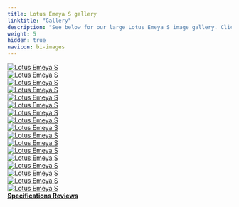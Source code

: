 ```yaml
---
title: Lotus Emeya S gallery
linktitle: "Gallery"
description: "See below for our large Lotus Emeya S image gallery. Click pictures for high-resolution versions."
weight: 5
hidden: true
navicon: bi-images
---
```

<!-- markdownlint-disable MD033 -->
<div class="row" id ="my-gallery">
	<div class="pswp-grid-item col-6 col-md-4">
		<a href="https://media.evkx.net/multimedia/models/lotus/emeya/emeya_s/dynamic _1.jpg"
data-pswp-src="https://media.evkx.net/multimedia/models/lotus/emeya/emeya_s/dynamic _1.jpg"
data-pswp-width="3000"
data-pswp-height="1687" 
target="_blank">
			<img src="https://media.evkx.net/multimedia/models/lotus/emeya/emeya_s/dynamic _1_xst.jpg" alt="Lotus Emeya S" class="img-fluid " />
		</a>
	</div>
	<div class="pswp-grid-item col-6 col-md-4">
		<a href="https://media.evkx.net/multimedia/models/lotus/emeya/emeya_s/dynamic_2.jpg"
data-pswp-src="https://media.evkx.net/multimedia/models/lotus/emeya/emeya_s/dynamic_2.jpg"
data-pswp-width="3000"
data-pswp-height="2000" 
target="_blank">
			<img src="https://media.evkx.net/multimedia/models/lotus/emeya/emeya_s/dynamic_2_xst.jpg" alt="Lotus Emeya S" class="img-fluid " />
		</a>
	</div>
	<div class="pswp-grid-item col-6 col-md-4">
		<a href="https://media.evkx.net/multimedia/models/lotus/emeya/emeya_s/exterior_1.jpg"
data-pswp-src="https://media.evkx.net/multimedia/models/lotus/emeya/emeya_s/exterior_1.jpg"
data-pswp-width="3000"
data-pswp-height="1687" 
target="_blank">
			<img src="https://media.evkx.net/multimedia/models/lotus/emeya/emeya_s/exterior_1_xst.jpg" alt="Lotus Emeya S" class="img-fluid " />
		</a>
	</div>
	<div class="pswp-grid-item col-6 col-md-4">
		<a href="https://media.evkx.net/multimedia/models/lotus/emeya/emeya_s/exterior_2.jpg"
data-pswp-src="https://media.evkx.net/multimedia/models/lotus/emeya/emeya_s/exterior_2.jpg"
data-pswp-width="3000"
data-pswp-height="1687" 
target="_blank">
			<img src="https://media.evkx.net/multimedia/models/lotus/emeya/emeya_s/exterior_2_xst.jpg" alt="Lotus Emeya S" class="img-fluid " />
		</a>
	</div>
	<div class="pswp-grid-item col-6 col-md-4">
		<a href="https://media.evkx.net/multimedia/models/lotus/emeya/emeya_s/exterior_3.jpg"
data-pswp-src="https://media.evkx.net/multimedia/models/lotus/emeya/emeya_s/exterior_3.jpg"
data-pswp-width="3000"
data-pswp-height="1687" 
target="_blank">
			<img src="https://media.evkx.net/multimedia/models/lotus/emeya/emeya_s/exterior_3_xst.jpg" alt="Lotus Emeya S" class="img-fluid " />
		</a>
	</div>
	<div class="pswp-grid-item col-6 col-md-4">
		<a href="https://media.evkx.net/multimedia/models/lotus/emeya/emeya_s/exterior_4.png"
data-pswp-src="https://media.evkx.net/multimedia/models/lotus/emeya/emeya_s/exterior_4.png"
data-pswp-width="3000"
data-pswp-height="1285" 
target="_blank">
			<img src="https://media.evkx.net/multimedia/models/lotus/emeya/emeya_s/exterior_4_xst.png" alt="Lotus Emeya S" class="img-fluid " />
		</a>
	</div>
	<div class="pswp-grid-item col-6 col-md-4">
		<a href="https://media.evkx.net/multimedia/models/lotus/emeya/emeya_s/frontseats_1.jpg"
data-pswp-src="https://media.evkx.net/multimedia/models/lotus/emeya/emeya_s/frontseats_1.jpg"
data-pswp-width="3000"
data-pswp-height="1687" 
target="_blank">
			<img src="https://media.evkx.net/multimedia/models/lotus/emeya/emeya_s/frontseats_1_xst.jpg" alt="Lotus Emeya S" class="img-fluid " />
		</a>
	</div>
	<div class="pswp-grid-item col-6 col-md-4">
		<a href="https://media.evkx.net/multimedia/models/lotus/emeya/emeya_s/interior_1.jpg"
data-pswp-src="https://media.evkx.net/multimedia/models/lotus/emeya/emeya_s/interior_1.jpg"
data-pswp-width="3000"
data-pswp-height="1687" 
target="_blank">
			<img src="https://media.evkx.net/multimedia/models/lotus/emeya/emeya_s/interior_1_xst.jpg" alt="Lotus Emeya S" class="img-fluid " />
		</a>
	</div>
	<div class="pswp-grid-item col-6 col-md-4">
		<a href="https://media.evkx.net/multimedia/models/lotus/emeya/emeya_s/interior_2.jpg"
data-pswp-src="https://media.evkx.net/multimedia/models/lotus/emeya/emeya_s/interior_2.jpg"
data-pswp-width="3000"
data-pswp-height="1687" 
target="_blank">
			<img src="https://media.evkx.net/multimedia/models/lotus/emeya/emeya_s/interior_2_xst.jpg" alt="Lotus Emeya S" class="img-fluid " />
		</a>
	</div>
	<div class="pswp-grid-item col-6 col-md-4">
		<a href="https://media.evkx.net/multimedia/models/lotus/emeya/emeya_s/interior_3.jpg"
data-pswp-src="https://media.evkx.net/multimedia/models/lotus/emeya/emeya_s/interior_3.jpg"
data-pswp-width="3000"
data-pswp-height="2407" 
target="_blank">
			<img src="https://media.evkx.net/multimedia/models/lotus/emeya/emeya_s/interior_3_xst.jpg" alt="Lotus Emeya S" class="img-fluid " />
		</a>
	</div>
	<div class="pswp-grid-item col-6 col-md-4">
		<a href="https://media.evkx.net/multimedia/models/lotus/emeya/emeya_s/main_1.jpg"
data-pswp-src="https://media.evkx.net/multimedia/models/lotus/emeya/emeya_s/main_1.jpg"
data-pswp-width="3000"
data-pswp-height="1687" 
target="_blank">
			<img src="https://media.evkx.net/multimedia/models/lotus/emeya/emeya_s/main_1_xst.jpg" alt="Lotus Emeya S" class="img-fluid " />
		</a>
	</div>
	<div class="pswp-grid-item col-6 col-md-4">
		<a href="https://media.evkx.net/multimedia/models/lotus/emeya/emeya_s/rearlights_1.jpg"
data-pswp-src="https://media.evkx.net/multimedia/models/lotus/emeya/emeya_s/rearlights_1.jpg"
data-pswp-width="3000"
data-pswp-height="1642" 
target="_blank">
			<img src="https://media.evkx.net/multimedia/models/lotus/emeya/emeya_s/rearlights_1_xst.jpg" alt="Lotus Emeya S" class="img-fluid " />
		</a>
	</div>
	<div class="pswp-grid-item col-6 col-md-4">
		<a href="https://media.evkx.net/multimedia/models/lotus/emeya/emeya_s/rearlights_2.jpg"
data-pswp-src="https://media.evkx.net/multimedia/models/lotus/emeya/emeya_s/rearlights_2.jpg"
data-pswp-width="3000"
data-pswp-height="1287" 
target="_blank">
			<img src="https://media.evkx.net/multimedia/models/lotus/emeya/emeya_s/rearlights_2_xst.jpg" alt="Lotus Emeya S" class="img-fluid " />
		</a>
	</div>
	<div class="pswp-grid-item col-6 col-md-4">
		<a href="https://media.evkx.net/multimedia/models/lotus/emeya/emeya_s/screens_1.jpg"
data-pswp-src="https://media.evkx.net/multimedia/models/lotus/emeya/emeya_s/screens_1.jpg"
data-pswp-width="3000"
data-pswp-height="1285" 
target="_blank">
			<img src="https://media.evkx.net/multimedia/models/lotus/emeya/emeya_s/screens_1_xst.jpg" alt="Lotus Emeya S" class="img-fluid " />
		</a>
	</div>
	<div class="pswp-grid-item col-6 col-md-4">
		<a href="https://media.evkx.net/multimedia/models/lotus/emeya/emeya_s/screens_2.jpg"
data-pswp-src="https://media.evkx.net/multimedia/models/lotus/emeya/emeya_s/screens_2.jpg"
data-pswp-width="3000"
data-pswp-height="1687" 
target="_blank">
			<img src="https://media.evkx.net/multimedia/models/lotus/emeya/emeya_s/screens_2_xst.jpg" alt="Lotus Emeya S" class="img-fluid " />
		</a>
	</div>
	<div class="pswp-grid-item col-6 col-md-4">
		<a href="https://media.evkx.net/multimedia/models/lotus/emeya/emeya_s/secondrowseats_1.jpg"
data-pswp-src="https://media.evkx.net/multimedia/models/lotus/emeya/emeya_s/secondrowseats_1.jpg"
data-pswp-width="3000"
data-pswp-height="1687" 
target="_blank">
			<img src="https://media.evkx.net/multimedia/models/lotus/emeya/emeya_s/secondrowseats_1_xst.jpg" alt="Lotus Emeya S" class="img-fluid " />
		</a>
	</div>
	<div class="pswp-grid-item col-6 col-md-4">
		<a href="https://media.evkx.net/multimedia/models/lotus/emeya/emeya_s/wheels_1.jpg"
data-pswp-src="https://media.evkx.net/multimedia/models/lotus/emeya/emeya_s/wheels_1.jpg"
data-pswp-width="3000"
data-pswp-height="1284" 
target="_blank">
			<img src="https://media.evkx.net/multimedia/models/lotus/emeya/emeya_s/wheels_1_xst.jpg" alt="Lotus Emeya S" class="img-fluid " />
		</a>
	</div>
</div>
<script type="module">
  import PhotoSwipeLightbox from '/js/photoswipe-lightbox.esm.js';
    const lightbox = new PhotoSwipeLightbox({
       gallery: '#my-gallery',
        children: 'a',
        pswpModule: () => import('/js/photoswipe.esm.js')
    });
lightbox.init();
</script>
<div class="mt-3 mb-3">
<a href="../specifications/" class="text-decoration-none text-black">
<strong><i class="bi-arrow-left"></i> Specifications </strong>
</a>
<a href="../reviews/" class="text-decoration-none text-black float-end">
<strong>Reviews <i class="bi-arrow-right"></i></strong>
</a>
</div>
